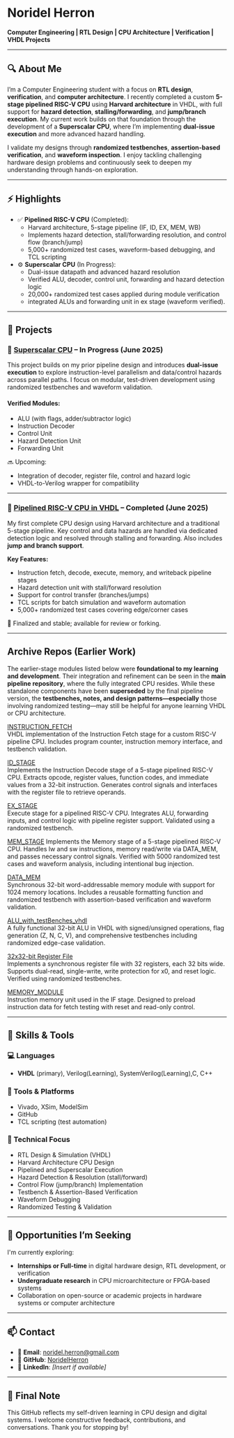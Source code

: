 # Noridel Herron

**Computer Engineering | RTL Design | CPU Architecture | Verification | VHDL Projects**

---

## 🔍 About Me

I’m a Computer Engineering student with a focus on **RTL design**, **verification**, and **computer architecture**. I recently completed a custom **5-stage pipelined RISC-V CPU** using **Harvard architecture** in VHDL, with full support for **hazard detection**, **stalling/forwarding**, and **jump/branch execution**. My current work builds on that foundation through the development of a **Superscalar CPU**, where I’m implementing **dual-issue execution** and more advanced hazard handling.

I validate my designs through **randomized testbenches**, **assertion-based verification**, and **waveform inspection**. I enjoy tackling challenging hardware design problems and continuously seek to deepen my understanding through hands-on exploration.

---

## ⚡ Highlights

- ✅ **Pipelined RISC-V CPU** (Completed):  
   - Harvard architecture, 5-stage pipeline (IF, ID, EX, MEM, WB)  
   - Implements hazard detection, stall/forwarding resolution, and control flow (branch/jump)  
   - 5,000+ randomized test cases, waveform-based debugging, and TCL scripting  
- ⚙️ **Superscalar CPU** (In Progress):  
   - Dual-issue datapath and advanced hazard resolution  
   - Verified ALU, decoder, control unit, forwarding and hazard detection logic
   - 20,000+ randomized test cases applied during module verification
   - integrated ALUs and forwarding unit in ex stage (waveform verified).
---

## 🚧 Projects

### 🔹 [Superscalar CPU](https://github.com/NoridelHerron/SUPERSCALAR_CPU) – In Progress (June 2025)  
This project builds on my prior pipeline design and introduces **dual-issue execution** to explore instruction-level parallelism and data/control hazards across parallel paths. I focus on modular, test-driven development using randomized testbenches and waveform validation.

#### Verified Modules:
- ALU (with flags, adder/subtractor logic)
- Instruction Decoder
- Control Unit
- Hazard Detection Unit
- Forwarding Unit

🔜 Upcoming:
- Integration of decoder, register file, control and hazard logic  
- VHDL-to-Verilog wrapper for compatibility

---

### 🔹 [Pipelined RISC-V CPU in VHDL](https://github.com/NoridelHerron/Pipelined-RISC-V-CPU-in-VHDL-From-Scratch-to-Simulation) – Completed (June 2025)  
My first complete CPU design using Harvard architecture and a traditional 5-stage pipeline. Key control and data hazards are handled via dedicated detection logic and resolved through stalling and forwarding. Also includes **jump and branch support**.

**Key Features:**
- Instruction fetch, decode, execute, memory, and writeback pipeline stages  
- Hazard detection unit with stall/forward resolution  
- Support for control transfer (branches/jumps)  
- TCL scripts for batch simulation and waveform automation  
- 5,000+ randomized test cases covering edge/corner cases

📌 Finalized and stable; available for review or forking.

---
## Archive Repos (Earlier Work)
The earlier-stage modules listed below were **foundational to my learning and development**. Their integration and refinement can be seen in the **main pipeline repository**, where the fully integrated CPU resides. While these standalone components have been **superseded** by the final pipeline version, the **testbenches, notes, and design patterns—especially** those involving randomized testing—may still be helpful for anyone learning VHDL or CPU architecture.

[INSTRUCTION_FETCH](https://github.com/NoridelHerron/INSTRUCTION_FETCH)  
VHDL implementation of the Instruction Fetch stage for a custom RISC-V pipeline CPU. Includes program counter, instruction memory interface, and testbench validation.

[ID_STAGE](https://github.com/NoridelHerron/ID_STAGE)  
Implements the Instruction Decode stage of a 5-stage pipelined RISC-V CPU. Extracts opcode, register values, function codes, and immediate values from a 32-bit instruction. Generates control signals and interfaces with the register file to retrieve operands.

[EX_STAGE](https://github.com/NoridelHerron/EX_STAGE)  
Execute stage for a pipelined RISC-V CPU. Integrates ALU, forwarding inputs, and control logic with pipeline register support. Validated using a randomized testbench.

[MEM_STAGE](https://github.com/NoridelHerron/MEM_STAGE)
Implements the Memory stage of a 5-stage pipelined RISC-V CPU. Handles lw and sw instructions, memory read/write via DATA_MEM, and passes necessary control signals. Verified with 5000 randomized test cases and waveform analysis, including intentional bug injection.

[DATA_MEM](https://github.com/NoridelHerron/DATA_MEM)  
Synchronous 32-bit word-addressable memory module with support for 1024 memory locations. Includes a reusable formatting function and randomized testbench with assertion-based verification and waveform validation.

[ALU_with_testBenches_vhdl](https://github.com/NoridelHerron/ALU_with_testBenches_vhdl)  
A fully functional 32-bit ALU in VHDL with signed/unsigned operations, flag generation (Z, N, C, V), and comprehensive testbenches including randomized edge-case validation.

[32x32-bit Register File](https://github.com/NoridelHerron/32x32-bit-Register-File-in-VHDL-)  
Implements a synchronous register file with 32 registers, each 32 bits wide. Supports dual-read, single-write, write protection for x0, and reset logic. Verified using randomized testbenches.

[MEMORY_MODULE](https://github.com/NoridelHerron/MEMORY_MODULE)  
Instruction memory unit used in the IF stage. Designed to preload instruction data for fetch testing with reset and read-only control.

---

## 🧠 Skills & Tools

### 💻 Languages  
- **VHDL** (primary), Verilog(Learning), SystemVerilog(Learning),C, C++
### 🧰 Tools & Platforms  
- Vivado, XSim, ModelSim  
- GitHub  
- TCL scripting (test automation)

### 🔬 Technical Focus  
- RTL Design & Simulation (VHDL)  
- Harvard Architecture CPU Design  
- Pipelined and Superscalar Execution  
- Hazard Detection & Resolution (stall/forward)  
- Control Flow (jump/branch) Implementation  
- Testbench & Assertion-Based Verification  
- Waveform Debugging  
- Randomized Testing & Validation

---

## 🚀 Opportunities I’m Seeking

I'm currently exploring:
- **Internships or Full-time** in digital hardware design, RTL development, or verification  
- **Undergraduate research** in CPU microarchitecture or FPGA-based systems  
- Collaboration on open-source or academic projects in hardware systems or computer architecture

---

## 📫 Contact

- 📧 **Email**: noridel.herron@gmail.com  
- 🔗 **GitHub**: [NoridelHerron](https://github.com/NoridelHerron)  
- 🔗 **LinkedIn**: *[Insert if available]*

---

## 🙏 Final Note

This GitHub reflects my self-driven learning in CPU design and digital systems. I welcome constructive feedback, contributions, and conversations. Thank you for stopping by!

